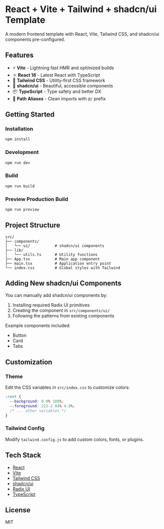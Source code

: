 # React + Vite + Tailwind + shadcn/ui Template

A modern frontend template with React, Vite, Tailwind CSS, and shadcn/ui components pre-configured.

## Features

- ⚡️ **Vite** - Lightning fast HMR and optimized builds
- ⚛️ **React 18** - Latest React with TypeScript
- 🎨 **Tailwind CSS** - Utility-first CSS framework
- 🧩 **shadcn/ui** - Beautiful, accessible components
- 📦 **TypeScript** - Type safety and better DX
- 🎯 **Path Aliases** - Clean imports with `@/` prefix

## Getting Started

### Installation

```bash
npm install
```

### Development

```bash
npm run dev
```

### Build

```bash
npm run build
```

### Preview Production Build

```bash
npm run preview
```

## Project Structure

```
src/
├── components/
│   └── ui/           # shadcn/ui components
├── lib/
│   └── utils.ts      # Utility functions
├── App.tsx           # Main app component
├── main.tsx          # Application entry point
└── index.css         # Global styles with Tailwind
```

## Adding New shadcn/ui Components

You can manually add shadcn/ui components by:

1. Installing required Radix UI primitives
2. Creating the component in `src/components/ui/`
3. Following the patterns from existing components

Example components included:
- Button
- Card
- Tabs

## Customization

### Theme

Edit the CSS variables in `src/index.css` to customize colors:

```css
:root {
  --background: 0 0% 100%;
  --foreground: 222.2 84% 4.9%;
  /* ... other variables */
}
```

### Tailwind Config

Modify `tailwind.config.js` to add custom colors, fonts, or plugins.

## Tech Stack

- [React](https://react.dev)
- [Vite](https://vitejs.dev)
- [Tailwind CSS](https://tailwindcss.com)
- [shadcn/ui](https://ui.shadcn.com)
- [Radix UI](https://radix-ui.com)
- [TypeScript](https://www.typescriptlang.org)

## License

MIT
